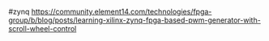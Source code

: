 #zynq
https://community.element14.com/technologies/fpga-group/b/blog/posts/learning-xilinx-zynq-fpga-based-pwm-generator-with-scroll-wheel-control
